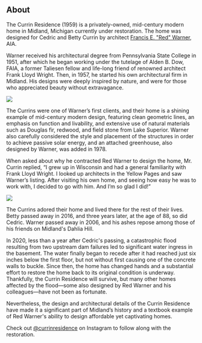 ## About

The Currin Residence (1959) is a privately-owned, mid-century modern home in Midland, Michigan currently under restoration. The home was designed for Cedric and Betty Currin by architect [Francis E. "Red" Warner](https://francisredwarner.com/), AIA.

Warner received his architectural degree from Pennsylvania State College in 1951, after which he began working under the tutelage of Alden B. Dow, FAIA, a former Taliesen fellow and life-long friend of renowned architect Frank Lloyd Wright. Then, in 1957, he started his own architectural firm in Midland. His designs were deeply inspired by nature, and were for those who appreciated beauty without extravagance.

![](home/img/home.jpg)

The Currins were one of Warner’s first clients, and their home is a shining example of mid-century modern design, featuring clean geometric lines, an emphasis on function and livability, and extensive use of natural materials such as Douglas fir, redwood, and field stone from Lake Superior. Warner also carefully considered the style and placement of the structures in order to achieve passive solar energy, and an attached greenhouse, also designed by Warner, was added in 1978.

When asked about why he contracted Red Warner to design the home, Mr. Currin replied, “I grew up in Wisconsin and had a general familiarity with Frank Lloyd Wright. I looked up architects in the Yellow Pages and saw Warner’s listing. After visiting his own home, and seeing how easy he was to work with, I decided to go with him. And I’m so glad I did!”

![](home/img/home-3.jpg)

The Currins adored their home and lived there for the rest of their lives. Betty passed away in 2016, and three years later, at the age of 88, so did Cedric. Warner passed away in 2006, and his ashes repose among those of his friends on Midland's Dahlia Hill.

In 2020, less than a year after Cedric's passing, a catastrophic flood resulting from two upstream dam failures led to significant water ingress in the basement. The water finally began to recede after it had reached just six inches below the first floor, but not without first causing one of the concrete walls to buckle. Since then, the home has changed hands and a substantial effort to restore the home back to its original condition is underway. Thankfully, the Currin Residence will survive, but many other homes affected by the flood—some also designed by Red Warner and his colleagues—have not been as fortunate.

Nevertheless, the design and architectural details of the Currin Residence have made it a significant part of Midland’s history and a textbook example of Red Warner's ability to design affordable yet captivating homes.

Check out [@currinresidence](https://instagram.com/currinresidence) on Instagram to follow along with the restoration.
